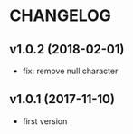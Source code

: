 # CHANGELOG
## v1.0.2 (2018-02-01)

 * fix: remove null character

## v1.0.1 (2017-11-10)

 * first version
